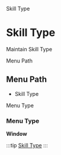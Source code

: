 
Skill Type
# Skill Type


Maintain Skill Type

Menu Path
## Menu Path



- Skill Type

Menu Type
### Menu Type

**Window**


:::tip
[Skill Type](functional-guide/window/window-skill-type.md)
:::